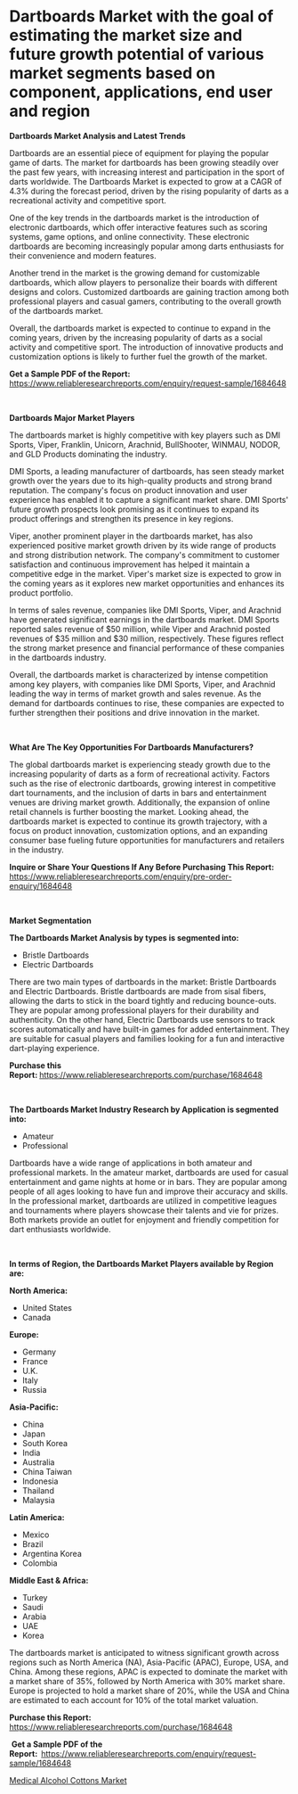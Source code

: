 <p><h1>Dartboards Market with the goal of estimating the market size and future growth potential of various market segments based on component, applications, end user and region</h1></p><p><strong>Dartboards Market Analysis and Latest Trends</strong></p>
<p><p>Dartboards are an essential piece of equipment for playing the popular game of darts. The market for dartboards has been growing steadily over the past few years, with increasing interest and participation in the sport of darts worldwide. The Dartboards Market is expected to grow at a CAGR of 4.3% during the forecast period, driven by the rising popularity of darts as a recreational activity and competitive sport.</p><p>One of the key trends in the dartboards market is the introduction of electronic dartboards, which offer interactive features such as scoring systems, game options, and online connectivity. These electronic dartboards are becoming increasingly popular among darts enthusiasts for their convenience and modern features.</p><p>Another trend in the market is the growing demand for customizable dartboards, which allow players to personalize their boards with different designs and colors. Customized dartboards are gaining traction among both professional players and casual gamers, contributing to the overall growth of the dartboards market.</p><p>Overall, the dartboards market is expected to continue to expand in the coming years, driven by the increasing popularity of darts as a social activity and competitive sport. The introduction of innovative products and customization options is likely to further fuel the growth of the market.</p></p>
<p><strong>Get a Sample PDF of the Report:&nbsp;</strong> <a href="https://www.reliableresearchreports.com/enquiry/request-sample/1684648">https://www.reliableresearchreports.com/enquiry/request-sample/1684648</a></p>
<p>&nbsp;</p>
<p><strong>Dartboards Major Market Players</strong></p>
<p><p>The dartboards market is highly competitive with key players such as DMI Sports, Viper, Franklin, Unicorn, Arachnid, BullShooter, WINMAU, NODOR, and GLD Products dominating the industry. </p><p>DMI Sports, a leading manufacturer of dartboards, has seen steady market growth over the years due to its high-quality products and strong brand reputation. The company's focus on product innovation and user experience has enabled it to capture a significant market share. DMI Sports' future growth prospects look promising as it continues to expand its product offerings and strengthen its presence in key regions.</p><p>Viper, another prominent player in the dartboards market, has also experienced positive market growth driven by its wide range of products and strong distribution network. The company's commitment to customer satisfaction and continuous improvement has helped it maintain a competitive edge in the market. Viper's market size is expected to grow in the coming years as it explores new market opportunities and enhances its product portfolio.</p><p>In terms of sales revenue, companies like DMI Sports, Viper, and Arachnid have generated significant earnings in the dartboards market. DMI Sports reported sales revenue of $50 million, while Viper and Arachnid posted revenues of $35 million and $30 million, respectively. These figures reflect the strong market presence and financial performance of these companies in the dartboards industry.</p><p>Overall, the dartboards market is characterized by intense competition among key players, with companies like DMI Sports, Viper, and Arachnid leading the way in terms of market growth and sales revenue. As the demand for dartboards continues to rise, these companies are expected to further strengthen their positions and drive innovation in the market.</p></p>
<p>&nbsp;</p>
<p><strong>What Are The Key Opportunities For Dartboards Manufacturers?</strong></p>
<p><p>The global dartboards market is experiencing steady growth due to the increasing popularity of darts as a form of recreational activity. Factors such as the rise of electronic dartboards, growing interest in competitive dart tournaments, and the inclusion of darts in bars and entertainment venues are driving market growth. Additionally, the expansion of online retail channels is further boosting the market. Looking ahead, the dartboards market is expected to continue its growth trajectory, with a focus on product innovation, customization options, and an expanding consumer base fueling future opportunities for manufacturers and retailers in the industry.</p></p>
<p><strong>Inquire or Share Your Questions If Any Before Purchasing This Report:</strong> <a href="https://www.reliableresearchreports.com/enquiry/pre-order-enquiry/1684648">https://www.reliableresearchreports.com/enquiry/pre-order-enquiry/1684648</a></p>
<p>&nbsp;</p>
<p><strong>Market Segmentation</strong></p>
<p><strong>The Dartboards Market Analysis by types is segmented into:</strong></p>
<p><ul><li>Bristle Dartboards</li><li>Electric Dartboards</li></ul></p>
<p><p>There are two main types of dartboards in the market: Bristle Dartboards and Electric Dartboards. Bristle dartboards are made from sisal fibers, allowing the darts to stick in the board tightly and reducing bounce-outs. They are popular among professional players for their durability and authenticity. On the other hand, Electric Dartboards use sensors to track scores automatically and have built-in games for added entertainment. They are suitable for casual players and families looking for a fun and interactive dart-playing experience.</p></p>
<p><strong>Purchase this Report:&nbsp;</strong><a href="https://www.reliableresearchreports.com/purchase/1684648">https://www.reliableresearchreports.com/purchase/1684648</a></p>
<p>&nbsp;</p>
<p><strong>The Dartboards Market Industry Research by Application is segmented into:</strong></p>
<p><ul><li>Amateur</li><li>Professional</li></ul></p>
<p><p>Dartboards have a wide range of applications in both amateur and professional markets. In the amateur market, dartboards are used for casual entertainment and game nights at home or in bars. They are popular among people of all ages looking to have fun and improve their accuracy and skills. In the professional market, dartboards are utilized in competitive leagues and tournaments where players showcase their talents and vie for prizes. Both markets provide an outlet for enjoyment and friendly competition for dart enthusiasts worldwide.</p></p>
<p>&nbsp;</p>
<p><strong>In terms of Region, the Dartboards Market Players available by Region are:</strong></p>
<p>
    <p> <strong> North America: </strong>
        <ul>
            <li>United States</li>
            <li>Canada</li>
        </ul>
        </p> 
    <p> <strong> Europe: </strong>
        <ul>
            <li>Germany</li>
            <li>France</li>
            <li>U.K.</li>
            <li>Italy</li>
            <li>Russia</li>
        </ul>
        </p> 
    <p> <strong> Asia-Pacific: </strong>
        <ul>
            <li>China</li>
            <li>Japan</li>
            <li>South Korea</li>
            <li>India</li>
            <li>Australia</li>
            <li>China Taiwan</li>
            <li>Indonesia</li>
            <li>Thailand</li>
            <li>Malaysia</li>
        </ul>
        </p> 
    <p> <strong> Latin America: </strong>
        <ul>
            <li>Mexico</li>
            <li>Brazil</li>
            <li>Argentina Korea</li>
            <li>Colombia</li>
        </ul>
        </p> 
    <p> <strong> Middle East & Africa: </strong>
        <ul>
            <li>Turkey</li>
            <li>Saudi</li>
            <li>Arabia</li>
            <li>UAE</li>
            <li>Korea</li>
        </ul>
    </p>
    </p>
<p><p>The dartboards market is anticipated to witness significant growth across regions such as North America (NA), Asia-Pacific (APAC), Europe, USA, and China. Among these regions, APAC is expected to dominate the market with a market share of 35%, followed by North America with 30% market share. Europe is projected to hold a market share of 20%, while the USA and China are estimated to each account for 10% of the total market valuation.</p></p>
<p><strong>Purchase this Report: </strong><a href="https://www.reliableresearchreports.com/purchase/1684648">https://www.reliableresearchreports.com/purchase/1684648</a></p>
<p>&nbsp;<strong>Get a Sample PDF of the Report:&nbsp;&nbsp;</strong><a href="https://www.reliableresearchreports.com/enquiry/request-sample/1684648">https://www.reliableresearchreports.com/enquiry/request-sample/1684648</a></p>
<p><strong></strong></p>
<p><p><a href="https://issuu.com/reportprime-2/docs/medical-alcohol-cottons-market-size-2030.pptx">Medical Alcohol Cottons Market</a></p></p>
